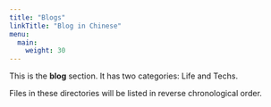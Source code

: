 ```yaml
---
title: "Blogs"
linkTitle: "Blog in Chinese"
menu:
  main:
    weight: 30
---
```



This is the **blog** section. It has two categories: Life and Techs.

Files in these directories will be listed in reverse chronological order.

